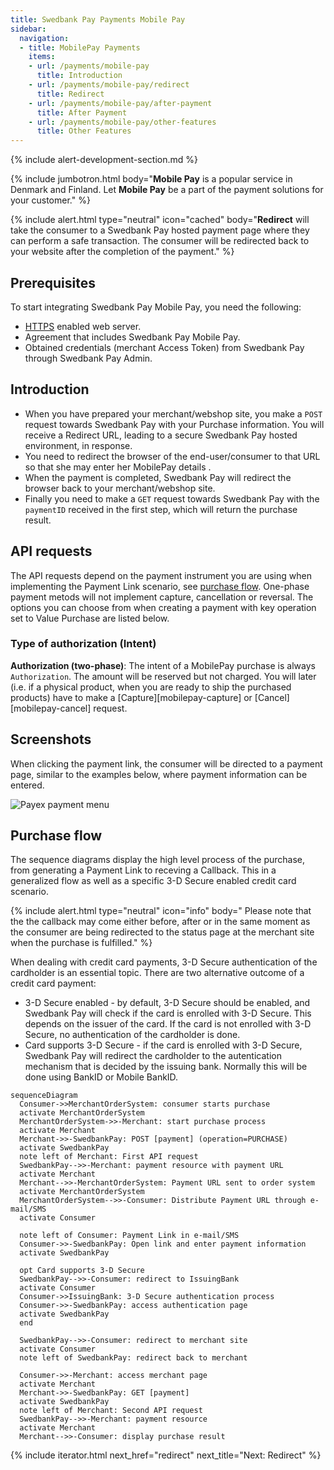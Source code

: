 ```yaml
---
title: Swedbank Pay Payments Mobile Pay
sidebar:
  navigation:
  - title: MobilePay Payments
    items:
    - url: /payments/mobile-pay
      title: Introduction
    - url: /payments/mobile-pay/redirect
      title: Redirect
    - url: /payments/mobile-pay/after-payment
      title: After Payment
    - url: /payments/mobile-pay/other-features
      title: Other Features
---
```


{% include alert-development-section.md %}

{% include jumbotron.html body="**Mobile Pay** is a popular service in Denmark
and Finland. Let **Mobile Pay** be a part of the payment solutions for your
customer." %}

{% include alert.html type="neutral"
                      icon="cached"
                      body="**Redirect** will take the consumer to a Swedbank
                      Pay hosted payment page where they can perform a safe
                      transaction. The consumer will be redirected back to your
                      website after the completion of the payment." %}

## Prerequisites

To start integrating Swedbank Pay Mobile Pay, you need the following:

* [HTTPS][https] enabled web server.
* Agreement that includes Swedbank Pay Mobile Pay.
* Obtained credentials (merchant Access Token) from Swedbank Pay through
  Swedbank Pay Admin.

## Introduction



* When you have prepared your merchant/webshop site, you make a `POST` request
  towards Swedbank Pay with your Purchase information.
  You will receive a Redirect URL, leading to a secure Swedbank Pay hosted
  environment, in response.
* You need to redirect the browser of the end-user/consumer to that URL so
  that she may enter her MobilePay details .
* When the payment is completed, Swedbank Pay will redirect the browser back
  to your merchant/webshop site.
* Finally you need to make a `GET` request towards Swedbank Pay with the
  `paymentID` received in the first step, which will return the purchase result.

## API requests

The API requests depend on the payment instrument you are using when implementing
the Payment Link scenario, see [purchase flow](#purchase-flow).
One-phase payment metods will not implement capture, cancellation or reversal.
The options you can choose from when creating a payment with key operation set
to Value Purchase are listed below.

### Type of authorization (Intent)

**Authorization (two-phase)**: The intent of a MobilePay purchase is always
`Authorization`. The amount will be reserved but not charged.
You will later (i.e. if a physical product, when you are ready to ship the
purchased products) have to make a [Capture][mobilepay-capture] or
[Cancel][mobilepay-cancel] request.

## Screenshots

When clicking the payment link, the consumer will be directed to a payment
page, similar to the examples below, where payment information can be entered.

![Payex payment menu][paymentMethodsScreenshot]

## Purchase flow

The sequence diagrams display the high level process of the purchase,
from generating a Payment Link to receving a Callback.
This in a generalized flow as well as a specific 3-D Secure enabled credit
card scenario.

{% include alert.html type="neutral" icon="info" body="
Please note that the the callback may come either before, after or in the same
moment as the consumer are being redirected to the status page at the merchant
site when the purchase is fulfilled." %}

When dealing with credit card payments, 3-D Secure authentication of the
cardholder is an essential topic.
There are two alternative outcome of a credit card payment:

* 3-D Secure enabled - by default, 3-D Secure should be enabled, and Swedbank
  Pay will check if the card is enrolled with 3-D Secure.
  This depends on the issuer of the card.
  If the card is not enrolled with 3-D Secure, no authentication
  of the cardholder is done.
* Card supports 3-D Secure - if the card is enrolled with 3-D Secure,
  Swedbank Pay will redirect the cardholder to the autentication mechanism
  that is decided by the issuing bank.
  Normally this will be done using BankID or Mobile BankID.

```mermaid
sequenceDiagram
  Consumer->>MerchantOrderSystem: consumer starts purchase
  activate MerchantOrderSystem
  MerchantOrderSystem->>-Merchant: start purchase process
  activate Merchant
  Merchant->>-SwedbankPay: POST [payment] (operation=PURCHASE)
  activate SwedbankPay
  note left of Merchant: First API request
  SwedbankPay-->>-Merchant: payment resource with payment URL
  activate Merchant
  Merchant-->>-MerchantOrderSystem: Payment URL sent to order system
  activate MerchantOrderSystem
  MerchantOrderSystem-->>-Consumer: Distribute Payment URL through e-mail/SMS
  activate Consumer

  note left of Consumer: Payment Link in e-mail/SMS
  Consumer->>-SwedbankPay: Open link and enter payment information
  activate SwedbankPay

  opt Card supports 3-D Secure
  SwedbankPay-->>-Consumer: redirect to IssuingBank
  activate Consumer
  Consumer->>IssuingBank: 3-D Secure authentication process
  Consumer->>-SwedbankPay: access authentication page
  activate SwedbankPay
  end

  SwedbankPay-->>-Consumer: redirect to merchant site
  activate Consumer
  note left of SwedbankPay: redirect back to merchant

  Consumer->>-Merchant: access merchant page
  activate Merchant
  Merchant->>-SwedbankPay: GET [payment]
  activate SwedbankPay
  note left of Merchant: Second API request
  SwedbankPay-->>-Merchant: payment resource
  activate Merchant
  Merchant-->>-Consumer: display purchase result
```

{% include iterator.html
                         next_href="redirect"
                         next_title="Next: Redirect" %}

[paymentMethodsScreenshot]: /assets/img/checkout/payment_methods.PNG
[https]: /#connection-and-protocol

